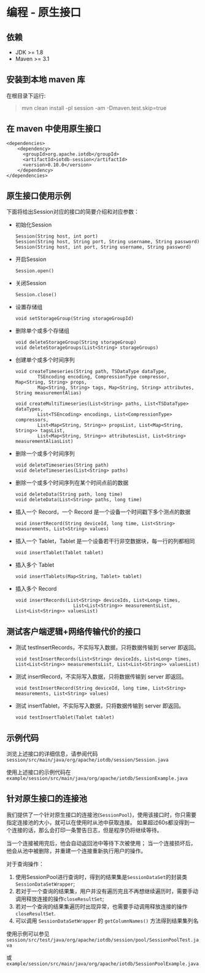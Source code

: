 <!--

    Licensed to the Apache Software Foundation (ASF) under one
    or more contributor license agreements.  See the NOTICE file
    distributed with this work for additional information
    regarding copyright ownership.  The ASF licenses this file
    to you under the Apache License, Version 2.0 (the
    "License"); you may not use this file except in compliance
    with the License.  You may obtain a copy of the License at
    
        http://www.apache.org/licenses/LICENSE-2.0
    
    Unless required by applicable law or agreed to in writing,
    software distributed under the License is distributed on an
    "AS IS" BASIS, WITHOUT WARRANTIES OR CONDITIONS OF ANY
    KIND, either express or implied.  See the License for the
    specific language governing permissions and limitations
    under the License.

-->

# 编程 - 原生接口

## 依赖

* JDK >= 1.8
* Maven >= 3.1

## 安装到本地 maven 库

在根目录下运行:
> mvn clean install -pl session -am -Dmaven.test.skip=true

## 在 maven 中使用原生接口

```
<dependencies>
    <dependency>
      <groupId>org.apache.iotdb</groupId>
      <artifactId>iotdb-session</artifactId>
      <version>0.10.0</version>
    </dependency>
</dependencies>
```

## 原生接口使用示例

下面将给出Session对应的接口的简要介绍和对应参数：

* 初始化Session

  ```
  ​Session(String host, int port)
  ​Session(String host, String port, String username, String password)
  ​Session(String host, int port, String username, String password)
  ```
  
* 开启Session

  ```
  ​Session.open()
  ```
  
* 关闭Session
  ​
  ```
  Session.close()
  ```
  
* 设置存储组

  ```
  void setStorageGroup(String storageGroupId)
  ```

* 删除单个或多个存储组

  ```
  void deleteStorageGroup(String storageGroup)
  void deleteStorageGroups(List<String> storageGroups)
  ```

* 创建单个或多个时间序列

  ```
  void createTimeseries(String path, TSDataType dataType,
          TSEncoding encoding, CompressionType compressor, Map<String, String> props,
          Map<String, String> tags, Map<String, String> attributes, String measurementAlias)
          
  void createMultiTimeseries(List<String> paths, List<TSDataType> dataTypes,
          List<TSEncoding> encodings, List<CompressionType> compressors,
          List<Map<String, String>> propsList, List<Map<String, String>> tagsList,
          List<Map<String, String>> attributesList, List<String> measurementAliasList)
  ```

* 删除一个或多个时间序列

  ```
  void deleteTimeseries(String path)
  void deleteTimeseries(List<String> paths)
  ```

* 删除一个或多个时间序列在某个时间点前的数据

  ```
  void deleteData(String path, long time)
  void deleteData(List<String> paths, long time)
  ```

* 插入一个 Record，一个 Record 是一个设备一个时间戳下多个测点的数据

  ```
  void insertRecord(String deviceId, long time, List<String> measurements, List<String> values)
  ```

* 插入一个 Tablet，Tablet 是一个设备若干行非空数据块，每一行的列都相同

  ```
  void insertTablet(Tablet tablet)
  ```

* 插入多个 Tablet

  ```
  void insertTablets(Map<String, Tablet> tablet)
  ```
  
* 插入多个 Record

  ```
  void insertRecords(List<String> deviceIds, List<Long> times, 
                       List<List<String>> measurementsList, List<List<String>> valuesList)
  ```

## 测试客户端逻辑+网络传输代价的接口

* 测试 testInsertRecords，不实际写入数据，只将数据传输到 server 即返回。

   ```
   void testInsertRecords(List<String> deviceIds, List<Long> times, List<List<String>> measurementsList, List<List<String>> valuesList)
   ```

* 测试 insertRecord，不实际写入数据，只将数据传输到 server 即返回。

  ```
  void testInsertRecord(String deviceId, long time, List<String> measurements, List<String> values)
  ```

* 测试 insertTablet，不实际写入数据，只将数据传输到 server 即返回。

  ```
  void testInsertTablet(Tablet tablet)
  ```
  
  
## 示例代码

浏览上述接口的详细信息，请参阅代码 ```session/src/main/java/org/apache/iotdb/session/Session.java```

使用上述接口的示例代码在 ```example/session/src/main/java/org/apache/iotdb/SessionExample.java```

## 针对原生接口的连接池

我们提供了一个针对原生接口的连接池(`SessionPool`)，使用该接口时，你只需要指定连接池的大小，就可以在使用时从池中获取连接。
如果超过60s都没得到一个连接的话，那么会打印一条警告日志，但是程序仍将继续等待。

当一个连接被用完后，他会自动返回池中等待下次被使用；
当一个连接损坏后，他会从池中被删除，并重建一个连接重新执行用户的操作。

对于查询操作：

1. 使用SessionPool进行查询时，得到的结果集是`SessionDataSet`的封装类`SessionDataSetWrapper`;
2. 若对于一个查询的结果集，用户并没有遍历完且不再想继续遍历时，需要手动调用释放连接的操作`closeResultSet`;
3. 若对一个查询的结果集遍历时出现异常，也需要手动调用释放连接的操作`closeResultSet`.
4. 可以调用 `SessionDataSetWrapper` 的 `getColumnNames()` 方法得到结果集列名 

使用示例可以参见 ```session/src/test/java/org/apache/iotdb/session/pool/SessionPoolTest.java```

或 `example/session/src/main/java/org/apache/iotdb/SessionPoolExample.java`